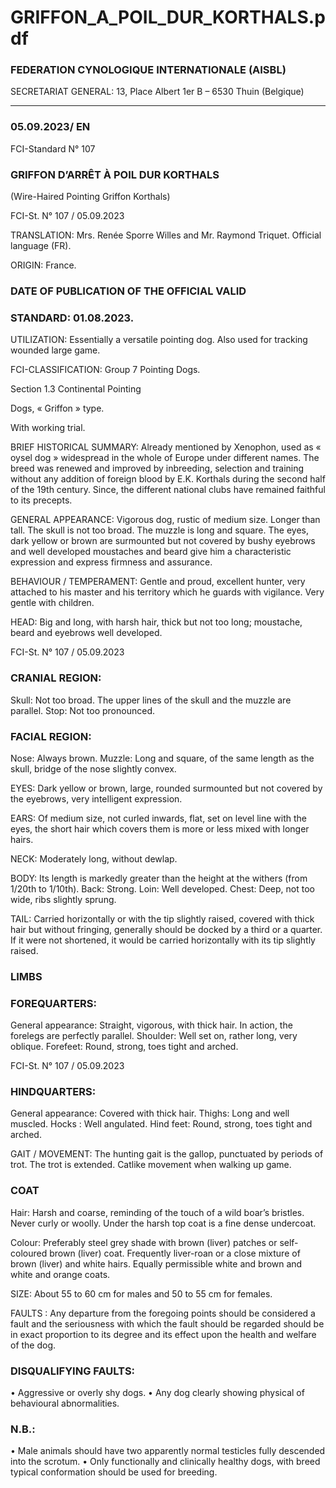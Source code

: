 # GRIFFON_A_POIL_DUR_KORTHALS.pdf


### FEDERATION CYNOLOGIQUE INTERNATIONALE (AISBL)


SECRETARIAT GENERAL: 13, Place Albert 1er  B – 6530 Thuin (Belgique)
______________________________________________________________________________


### 05.09.2023/ EN



FCI-Standard N° 107


### GRIFFON D’ARRÊT À POIL DUR KORTHALS


(Wire-Haired Pointing Griffon Korthals)




FCI-St. N° 107 / 05.09.2023

TRANSLATION:  Mrs. Renée Sporre Willes and Mr. Raymond
Triquet.  Official language (FR).

ORIGIN: France.

### DATE OF PUBLICATION OF THE OFFICIAL VALID



### STANDARD: 01.08.2023.



UTILIZATION: Essentially a versatile pointing dog.  Also used
for tracking wounded large game.

FCI-CLASSIFICATION:    Group 7
Pointing Dogs.

Section 1.3 Continental
Pointing



Dogs, « Griffon » type.



With working trial.


BRIEF HISTORICAL SUMMARY: Already mentioned by
Xenophon, used as « oysel dog » widespread in the whole of Europe
under different names.  The breed was renewed and improved by
inbreeding, selection and training without any addition of foreign
blood by E.K. Korthals during the second half of the 19th century.
Since, the different national clubs have remained faithful to its
precepts.

GENERAL APPEARANCE: Vigorous dog, rustic of medium size.
Longer than tall.  The skull is not too broad.  The muzzle is long and
square.  The eyes, dark yellow or brown are surmounted but not
covered by bushy eyebrows and well developed moustaches and
beard give him a characteristic expression and express firmness and
assurance.

BEHAVIOUR / TEMPERAMENT: Gentle and proud, excellent
hunter, very attached to his master and his territory which he guards
with vigilance.  Very gentle with children.

HEAD: Big and long, with harsh hair, thick but not too long;
moustache, beard and eyebrows well developed.


FCI-St. N° 107 / 05.09.2023


### CRANIAL REGION:


Skull: Not too broad.  The upper lines of the skull and the muzzle are
parallel.
Stop: Not too pronounced.

### FACIAL REGION:


Nose: Always brown.
Muzzle: Long and square, of the same length as the skull, bridge of
the nose slightly convex.

EYES: Dark yellow or brown, large, rounded surmounted but not
covered by the eyebrows, very intelligent expression.

EARS: Of medium size, not curled inwards, flat, set on level line
with the eyes, the short hair which covers them is more or less mixed
with longer hairs.

NECK: Moderately long, without dewlap.

BODY: Its length is markedly greater than the height at the withers
(from 1/20th to 1/10th).
Back: Strong.
Loin: Well developed.
Chest:  Deep, not too wide, ribs slightly sprung.

TAIL: Carried horizontally or with the tip slightly raised, covered
with thick hair but without fringing, generally should be docked by a
third or a quarter. If it were not shortened, it would be carried
horizontally with its tip slightly raised.

### LIMBS



### FOREQUARTERS:


General appearance: Straight, vigorous, with thick hair.  In action,
the forelegs are perfectly parallel.
Shoulder: Well set on, rather long, very oblique.
Forefeet: Round, strong, toes tight and arched.



FCI-St. N° 107 / 05.09.2023


### HINDQUARTERS:


General appearance: Covered with thick hair.
Thighs: Long and well muscled.
Hocks : Well angulated.
Hind feet: Round, strong, toes tight and arched.

GAIT / MOVEMENT: The hunting gait is the gallop, punctuated
by periods of trot.  The trot is extended.  Catlike movement when
walking up game.

### COAT


Hair: Harsh and coarse, reminding of the touch of a wild boar’s
bristles. Never curly or woolly.  Under the harsh top coat is a fine
dense undercoat.

Colour: Preferably steel grey shade with brown (liver) patches or
self-coloured brown (liver) coat.  Frequently liver-roan or a close
mixture of brown (liver) and white hairs.  Equally permissible white
and brown and white and orange coats.

SIZE: About 55 to 60 cm for males and 50 to 55 cm for females.

FAULTS : Any departure from the foregoing points should be
considered a fault and the seriousness with which the fault should be
regarded should be in exact proportion to its degree and its effect
upon the health and welfare of the dog.

### DISQUALIFYING FAULTS:


•
Aggressive or overly shy dogs.
•
Any dog clearly showing physical of behavioural abnormalities.

### N.B.:


•
Male animals should have two apparently normal testicles fully
descended into the scrotum.
•
Only functionally and clinically healthy dogs, with breed
typical conformation should be used for breeding.






